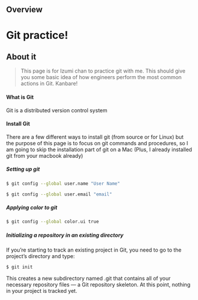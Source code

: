 ## Overview


# Git practice!

## About it
> This page is for Izumi chan to practice git with me. This should give you some basic idea of how engineers perform the most common actions in Git. Kanbare!


#### What is Git

Git is a distributed version control system

#### Install Git

There are a few different ways to install git (from source or for Linux) but the purpose of this page is to focus on git commands and procedures, so I am going to skip the installation part of git on a Mac (Plus, I already installed git from your macbook already)


##### Setting up git

```sh
$ git config --global user.name "User Name"

$ git config --global user.email "email"
```

##### Applying color to git

```sh
$ git config --global color.ui true
```

##### Initializing a repository in an existing directory

If you’re starting to track an existing project in Git, you need to go to the project’s directory and type:

```sh
$ git init
```
This creates a new subdirectory named .git that contains all of your necessary repository files — a Git repository skeleton. At this point, nothing in your project is tracked yet.
